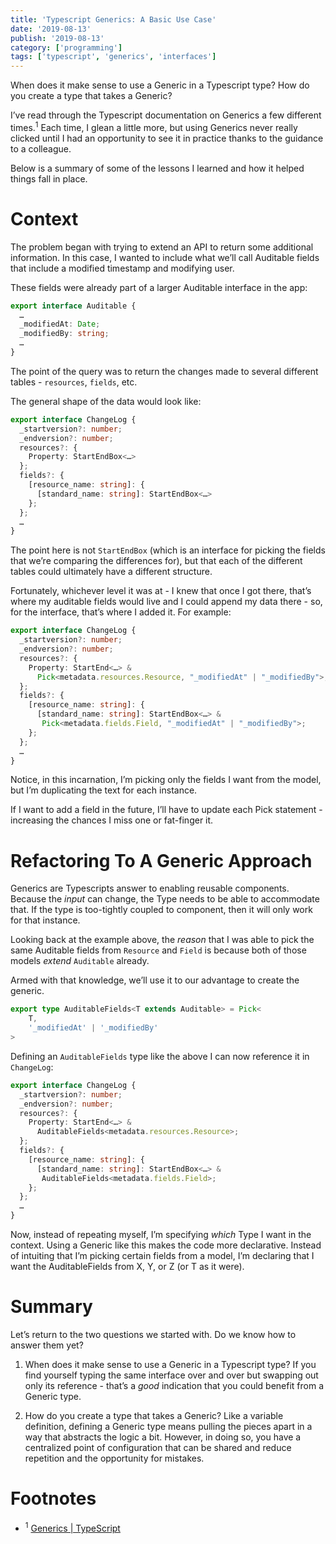 ```yaml
---
title: 'Typescript Generics: A Basic Use Case'
date: '2019-08-13'
publish: '2019-08-13'
category: ['programming']
tags: ['typescript', 'generics', 'interfaces']
---
```


When does it make sense to use a Generic in a Typescript type?
How do you create a type that takes a Generic?

I’ve read through the Typescript documentation on Generics a few different times.<sup>1</sup> Each time, I glean a little more, but using Generics never really clicked until I had an opportunity to see it in practice thanks to the guidance to a colleague.

Below is a summary of some of the lessons I learned and how it helped things fall in place.

# Context

The problem began with trying to extend an API to return some additional information. In this case, I wanted to include what we’ll call Auditable fields that include a modified timestamp and modifying user.

These fields were already part of a larger Auditable interface in the app:

```typescript
export interface Auditable {
  …
  _modifiedAt: Date;
  _modifiedBy: string;
  …
}
```

The point of the query was to return the changes made to several different tables - `resources`, `fields`, etc.

The general shape of the data would look like:

```typescript
export interface ChangeLog {
  _startversion?: number;
  _endversion?: number;
  resources?: {
    Property: StartEndBox<…>
  };
  fields?: {
    [resource_name: string]: {
      [standard_name: string]: StartEndBox<…>
    };
  };
  …
}
```

The point here is not `StartEndBox` (which is an interface for picking the fields that we’re comparing the differences for), but that each of the different tables could ultimately have a different structure.

Fortunately, whichever level it was at - I knew that once I got there, that’s where my auditable fields would live and I could append my data there - so, for the interface, that’s where I added it. For example:

```typescript
export interface ChangeLog {
  _startversion?: number;
  _endversion?: number;
  resources?: {
    Property: StartEnd<…> &
      Pick<metadata.resources.Resource, "_modifiedAt" | "_modifiedBy">;
  };
  fields?: {
    [resource_name: string]: {
      [standard_name: string]: StartEndBox<…> &
       Pick<metadata.fields.Field, "_modifiedAt" | "_modifiedBy">;
    };
  };
  …
}
```

Notice, in this incarnation, I’m picking only the fields I want from the model, but I’m duplicating the text for each instance.

If I want to add a field in the future, I’ll have to update each Pick statement - increasing the chances I miss one or fat-finger it.

# Refactoring To A Generic Approach

Generics are Typescripts answer to enabling reusable components. Because the _input_ can change, the Type needs to be able to accommodate that. If the type is too-tightly coupled to component, then it will only work for that instance.

Looking back at the example above, the _reason_ that I was able to pick the same Auditable fields from `Resource` and `Field` is because both of those models _extend_ `Auditable` already.

Armed with that knowledge, we’ll use it to our advantage to create the generic.

```typescript
export type AuditableFields<T extends Auditable> = Pick<
    T,
    '_modifiedAt' | '_modifiedBy'
>
```

Defining an `AuditableFields` type like the above I can now reference it in `ChangeLog`:

```typescript
export interface ChangeLog {
  _startversion?: number;
  _endversion?: number;
  resources?: {
    Property: StartEnd<…> &
      AuditableFields<metadata.resources.Resource>;
  };
  fields?: {
    [resource_name: string]: {
      [standard_name: string]: StartEndBox<…> &
       AuditableFields<metadata.fields.Field>;
    };
  };
  …
}
```

Now, instead of repeating myself, I’m specifying _which_ Type I want in the context. Using a Generic like this makes the code more declarative. Instead of intuiting that I’m picking certain fields from a model, I’m declaring that I want the AuditableFields from X, Y, or Z (or T as it were).

# Summary

Let’s return to the two questions we started with. Do we know how to answer them yet?

1. When does it make sense to use a Generic in a Typescript type?
   If you find yourself typing the same interface over and over but swapping out only its reference - that’s a _good_ indication that you could benefit from a Generic type.

2. How do you create a type that takes a Generic?
   Like a variable definition, defining a Generic type means pulling the pieces apart in a way that abstracts the logic a bit. However, in doing so, you have a centralized point of configuration that can be shared and reduce repetition and the opportunity for mistakes.

# Footnotes

-   <sup>1</sup> [Generics | TypeScript](https://www.typescriptlang.org/docs/handbook/generics.html)
